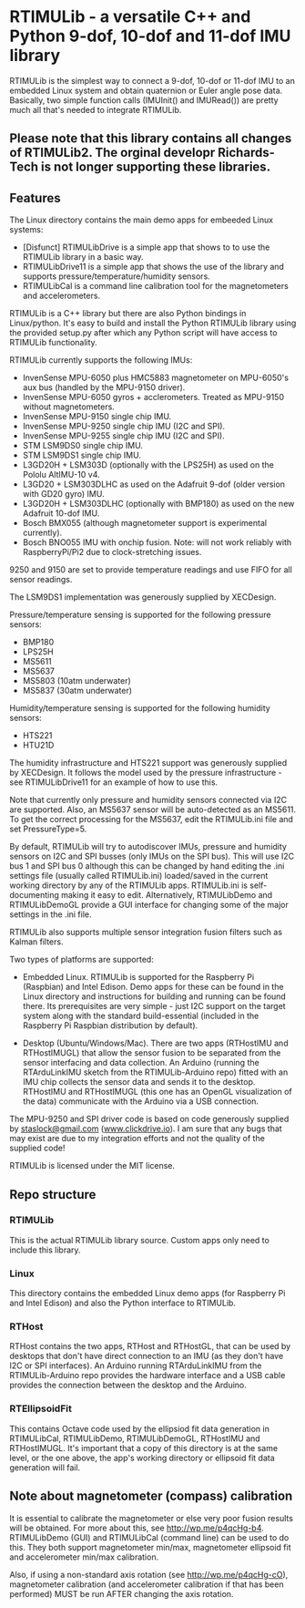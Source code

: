 # RTIMULib - a versatile C++ and Python 9-dof, 10-dof and 11-dof IMU library

RTIMULib is the simplest way to connect a 9-dof, 10-dof or 11-dof IMU to an embedded Linux system and obtain quaternion or Euler angle pose data. Basically, two simple function calls (IMUInit() and IMURead()) are pretty much all that's needed to integrate RTIMULib.

## Please note that this library contains all changes of RTIMULib2. The orginal developr Richards-Tech is not longer supporting these libraries.

## Features

The Linux directory contains the main demo apps for embeeded Linux systems:

* [Disfunct] RTIMULibDrive is a simple app that shows to to use the RTIMULib library in a basic way.
* RTIMULibDrive11 is a simple app that shows the use of the library and supports pressure/temperature/humidity sensors.
* RTIMULibCal is a command line calibration tool for the magnetometers and accelerometers.

RTIMULib is a C++ library but there are also Python bindings in Linux/python. It's easy to build and install the Python RTIMULib library using the provided setup.py after which any Python script will have access to RTIMULib functionality. 

RTIMULib currently supports the following IMUs:

* InvenSense MPU-6050 plus HMC5883 magnetometer on MPU-6050's aux bus (handled by the MPU-9150 driver).
* InvenSense MPU-6050 gyros + acclerometers. Treated as MPU-9150 without magnetometers.
* InvenSense MPU-9150 single chip IMU.
* InvenSense MPU-9250 single chip IMU (I2C and SPI).
* InvenSense MPU-9255 single chip IMU (I2C and SPI).
* STM LSM9DS0 single chip IMU.
* STM LSM9DS1 single chip IMU.
* L3GD20H + LSM303D (optionally with the LPS25H) as used on the Pololu AltIMU-10 v4.
* L3GD20 + LSM303DLHC as used on the Adafruit 9-dof (older version with GD20 gyro) IMU. 
* L3GD20H + LSM303DLHC (optionally with BMP180) as used on the new Adafruit 10-dof IMU.
* Bosch BMX055 (although magnetometer support is experimental currently).
* Bosch BNO055 IMU with onchip fusion. Note: will not work reliably with RaspberryPi/Pi2 due to clock-stretching issues.

9250 and 9150 are set to provide temperature readings and use FIFO for all sensor readings.

The LSM9DS1 implementation was generously supplied by XECDesign.

Pressure/temperature sensing is supported for the following pressure sensors:

* BMP180
* LPS25H
* MS5611
* MS5637
* MS5803 (10atm underwater)
* MS5837 (30atm underwater)

Humidity/temperature sensing is supported for the following humidity sensors:

* HTS221
* HTU21D

The humidity infrastructure and HTS221 support was generously supplied by XECDesign. It follows the model used by the pressure infrastructure - see RTIMULibDrive11 for an example of how to use this.

Note that currently only pressure and humidity sensors connected via I2C are supported. Also, an MS5637 sensor will be auto-detected as an MS5611. To get the correct processing for the MS5637, edit the RTIMULib.ini file and set PressureType=5.

By default, RTIMULib will try to autodiscover IMUs, pressure and humidity sensors on I2C and SPI busses (only IMUs on the SPI bus). This will use I2C bus 1 and SPI bus 0 although this can be changed by hand editing the .ini settings file (usually called RTIMULib.ini) loaded/saved in the current working directory by any of the RTIMULib apps. RTIMULib.ini is self-documenting making it easy to edit. Alternatively, RTIMULibDemo and RTIMULibDemoGL provide a GUI interface for changing some of the major settings in the .ini file.

RTIMULib also supports multiple sensor integration fusion filters such as Kalman filters.

Two types of platforms are supported:

* Embedded Linux. RTIMULib is supported for the Raspberry Pi (Raspbian) and Intel Edison. Demo apps for these can be found in the Linux directory and instructions for building and running can be found there. Its prerequisites are very simple - just I2C support on the target system along with the standard build-essential (included in the Raspberry Pi Raspbian distribution by default).

* Desktop (Ubuntu/Windows/Mac). There are two apps (RTHostIMU and RTHostIMUGL) that allow the sensor fusion to be separated from the sensor interfacing and data collection. An Arduino (running the RTArduLinkIMU sketch from the RTIMULib-Arduino repo) fitted with an IMU chip collects the sensor data and sends it to the desktop. RTHostIMU and RTHostIMUGL (this one has an OpenGL visualization of the data) communicate with the Arduino via a USB connection.

The MPU-9250 and SPI driver code is based on code generously supplied by staslock@gmail.com (www.clickdrive.io). I am sure that any bugs that may exist are due to my integration efforts and not the quality of the supplied code!

RTIMULib is licensed under the MIT license.

## Repo structure

### RTIMULib

This is the actual RTIMULib library source. Custom apps only need to include this library.

### Linux

This directory contains the embedded Linux demo apps (for Raspberry Pi and Intel Edison) and also the Python interface to RTIMULib.

### RTHost

RTHost contains the two apps, RTHost and RTHostGL, that can be used by desktops that don't have direct connection to an IMU (as they don't have I2C or SPI interfaces). An Arduino running RTArduLinkIMU from the RTIMULib-Arduino repo provides the hardware interface and a USB cable provides the connection between the desktop and the Arduino.

### RTEllipsoidFit

This contains Octave code used by the ellipsiod fit data generation in RTIMULibCal, RTIMULibDemo, RTIMULibDemoGL, RTHostIMU and RTHostIMUGL. It's important that a copy of this directory is at the same level, or the one above, the app's working directory or ellipsoid fit data generation will fail.

## Note about magnetometer (compass) calibration

It is essential to calibrate the magnetometer or else very poor fusion results will be obtained. For more about this, see http://wp.me/p4qcHg-b4. RTIMULibDemo (GUI) and RTIMULibCal (command line) can be used to do this. They both support magnetometer min/max, magnetometer ellipsoid fit and accelerometer min/max calibration.

Also, if using a non-standard axis rotation (see http://wp.me/p4qcHg-cO), magnetometer calibration (and accelerometer calibration if that has been performed) MUST be run AFTER changing the axis rotation.


